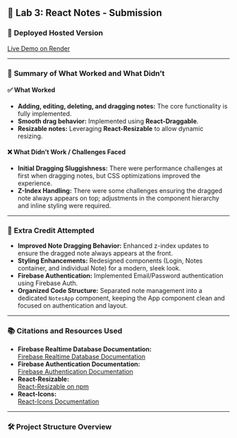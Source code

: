 ## 🚀 Lab 3: React Notes - Submission

### 🔗 **Deployed Hosted Version**
[Live Demo on Render](https://react-notes-rsha.onrender.com)

---

### 📝 **Summary of What Worked and What Didn’t**

#### ✅ **What Worked**
- **Adding, editing, deleting, and dragging notes:** The core functionality is fully implemented.
- **Smooth drag behavior:** Implemented using **React-Draggable**.
- **Resizable notes:** Leveraging **React-Resizable** to allow dynamic resizing.

#### ❌ **What Didn’t Work / Challenges Faced**
- **Initial Dragging Sluggishness:** There were performance challenges at first when dragging notes, but CSS optimizations improved the experience.
- **Z-Index Handling:** There were some challenges ensuring the dragged note always appears on top; adjustments in the component hierarchy and inline styling were required.

---

### 🔄 **Extra Credit Attempted**
- **Improved Note Dragging Behavior:** Enhanced z-index updates to ensure the dragged note always appears at the front.
- **Styling Enhancements:** Redesigned components (Login, Notes container, and individual Note) for a modern, sleek look.
- **Firebase Authentication:** Implemented Email/Password authentication using Firebase Auth.
- **Organized Code Structure:** Separated note management into a dedicated `NotesApp` component, keeping the App component clean and focused on authentication and layout.

---

### 📚 **Citations and Resources Used**
- **Firebase Realtime Database Documentation:**  
  [Firebase Realtime Database Documentation](https://firebase.google.com/docs/database)
- **Firebase Authentication Documentation:**  
  [Firebase Authentication Documentation](https://firebase.google.com/docs/auth)
- **React-Resizable:**  
  [React-Resizable on npm](https://www.npmjs.com/package/react-resizable)
- **React-Icons:**  
  [React-Icons Documentation](https://react-icons.github.io/react-icons/)


---

### 🛠 **Project Structure Overview**

